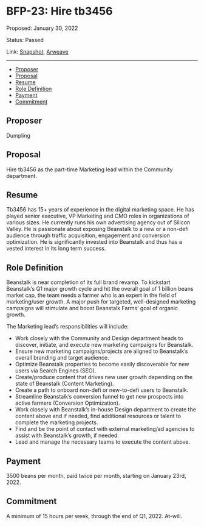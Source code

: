 # BFP-23: Hire tb3456

Proposed: January 30, 2022

Status: Passed

Link: [Snapshot](https://snapshot.org/#/beanstalkfarms.eth/proposal/0xa92645011d1f48a247980435d236cf06d72ca3a7cc706eaf1b981e1721520d9f), [Arweave](https://arweave.net/1t1VxmMukkPph_FTwJjclCVcNSDHuP2F6kjUj8HgFR4)

---

- [Proposer](#proposer)
- [Proposal](#proposal)
- [Resume](#resume)
- [Role Definition](#role-definition)
- [Payment](#payment)
- [Commitment](#commitment)

## Proposer

Dumpling

## Proposal

Hire tb3456 as the part-time Marketing lead within the Community department.

## Resume

Tb3456 has 15+ years of experience in the digital marketing space. He has played senior executive, VP Marketing and CMO roles in organizations of various sizes. He currently runs his own advertising agency out of Silicon Valley. He is passionate about exposing Beanstalk to a new or a non-defi audience through traffic acquisition, engagement and conversion optimization. He is significantly invested into Beanstalk and thus has a vested interest in its long term success.

## Role Definition

Beanstalk is near completion of its full brand revamp. To kickstart Beanstalk’s Q1 major growth cycle and hit the overall goal of 1 billion beans market cap, the team needs a farmer who is an expert in the field of marketing/user growth. A major push for targeted, well-designed marketing campaigns will stimulate and boost Beanstalk Farms’ goal of organic growth.

The Marketing lead’s responsibilities will include:

- Work closely with the Community and Design department heads to discover, initiate, and execute new marketing campaigns for Beanstalk.
- Ensure new marketing campaigns/projects are aligned to Beanstalk’s overall branding and target audience.
- Optimize Beanstalk properties to become easily discoverable for new users via Search Engines (SEO).
- Create/produce content that drives new user growth depending on the state of Beanstalk (Content Marketing).
- Create a path to onboard non-defi or new-to-defi users to Beanstalk.
- Streamline Beanstalk’s conversion funnel to get new prospects into active farmers (Conversion Optimization).
- Work closely with Beanstalk’s in-house Design department to create the content above and if needed, find additional resources or talent to complete the marketing projects.
- Find and be the point of contact with external marketing/ad agencies to assist with Beanstalk’s growth, if needed.
- Lead and manage the necessary teams to execute the content above.

## Payment

3500 beans per month, paid twice per month, starting on January 23rd, 2022.

## Commitment

A minimum of 15 hours per week, through the end of Q1, 2022. At-will.
